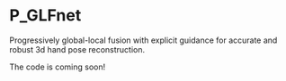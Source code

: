 # P_GLFnet
 Progressively global-local fusion with explicit guidance for accurate and robust 3d hand pose reconstruction.
 
The code is coming soon!
